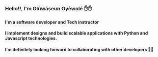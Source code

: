 ### Hello!!, I'm Olúwáṣeun Oyèwọlé ✋✋
#### I'm a software developer and Tech instructor
#### I implement designs and build scalable applications with Python and Javascript technologies.
#### I’m definitely looking forward to collaborating with other developers 🤝🤝
